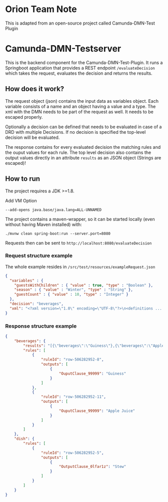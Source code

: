 # Orion Team Note

This is adapted from an open-source project called Camunda-DMN-Test Plugin

# Camunda-DMN-Testserver

This is the backend component for the Camunda-DMN-Test-Plugin. It runs a Springboot application that provides a REST endpoint `/evaluateDecision` which takes the request, evaluates the decision and returns the results.

## How does it work?
The request object (json) contains the input data as variables object. Each variable consists of a name and an object having a value and a type. 
The xml with the DMN needs to be part of the request as well. It needs to be escaped properly.
 
Optionally a decision can be defined that needs to be evaluated in case of a DRD with multiple Decisions. If no decision is specified the top-level decision will be evaluated.

The response contains for every evaluated decision the matching rules and the ouput values for each rule. 
The top level decision also contains the output values directly in an attribute `results` as an JSON object (Strings are escaped)!

## How to run
The project requires a JDK >=1.8. 

Add VM Option
```cli
--add-opens java.base/java.lang=ALL-UNNAMED
```

The project contains a maven-wrapper, so it can be started locally (even without having Maven installed) with:

    ./mvnw clean spring-boot:run --server.port=8080
Requests then can be sent to `http://localhost:8080/evaluateDecision`


### Request structure example 
The whole example resides in `/src/test/resources/exampleRequest.json`

```json
{
  "variables" : {
    "guestsWithChildren" : { "value" : true, "type" : "Boolean" },
    "season" : { "value" : "Winter", "type" : "String" },
    "guestCount" : { "value" : 10, "type" : "Integer" }
  },
  "decision": "beverages",
  "xml": "<?xml version=\"1.0\" encoding=\"UTF-8\"?>\n<definitions ... >... </definitions>"
}
```

### Response structure example

```json
{
    "beverages": {
        "results": "[{\"beverages\":\"Guiness\"},{\"beverages\":\"Apple Juice\"}]",
        "rules": [
            {
                "ruleId": "row-506282952-8",
                "outputs": [
                    {
                        "OuputClause_99999": "Guiness"
                    }
                ]
            },
            {
                "ruleId": "row-506282952-11",
                "outputs": [
                    {
                        "OuputClause_99999": "Apple Juice"
                    }
                ]
            }
        ]
    },
    "dish": {
        "rules": [
            {
                "ruleId": "row-506282952-5",
                "outputs": [
                    {
                        "OutputClause_0lfar1z": "Stew"
                    }
                ]
            }
        ]
    }
}

```

